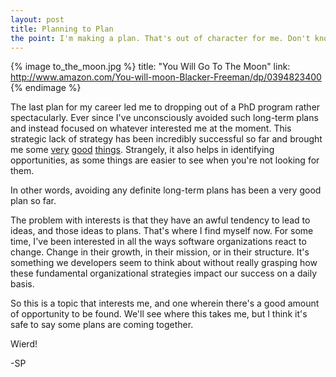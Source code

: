 ```yaml
---
layout: post
title: Planning to Plan
the point: I'm making a plan. That's out of character for me. Don't know what to think of it.
---
```


{% image to_the_moon.jpg %}
  title: "You Will Go To The Moon"
  link: http://www.amazon.com/You-will-moon-Blacker-Freeman/dp/0394823400
{% endimage %}

The last plan for my career led me to dropping out of a PhD program rather spectacularly. Ever since I've unconsciously avoided such long-term plans and instead focused on whatever interested me at the moment. This strategic lack of strategy has been incredibly successful so far and brought me some [very](http://www.obtiva.com/culture) [good](http://www.groupon.com) [things](http://groups.google.com/group/chisc). Strangely, it also helps in identifying opportunities, as some things are easier to see when you're not looking for them.

In other words, avoiding any definite long-term plans has been a very good plan so far.

The problem with interests is that they have an awful tendency to lead to ideas, and those ideas to plans. That's where I find myself now. For some time, I've been interested in all the ways software organizations react to change. Change in their growth, in their mission, or in their structure. It's something we developers seem to think about without really grasping how these fundamental organizational strategies impact our success on a daily basis.

So this is a topic that interests me, and one wherein there's a good amount of opportunity to be found. We'll see where this takes me, but I think it's safe to say some plans are coming together.

Wierd!

-SP